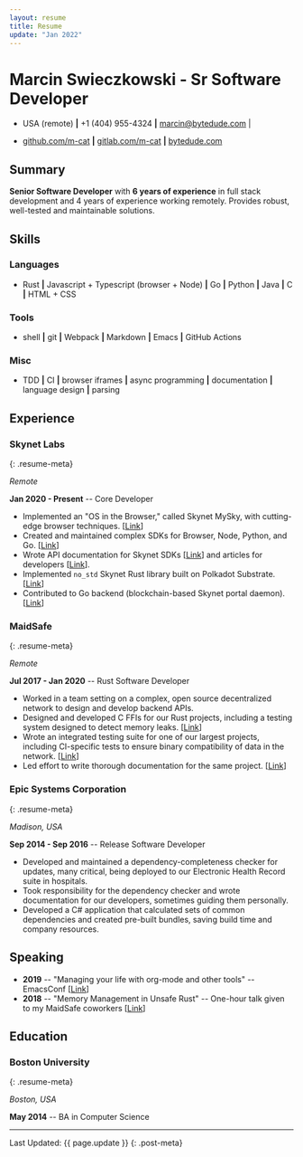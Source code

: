 ```yaml
---
layout: resume
title: Resume
update: "Jan 2022"
---
```


# Marcin Swieczkowski - Sr Software Developer

- USA (remote) **\|** +1 (404) 955-4324 **\|** [marcin@bytedude.com](mailto:marcin@bytedude.com) |

- [github.com/m-cat](https://github.com/m-cat) **\|** [gitlab.com/m-cat](https://gitlab.com/m-cat) **\|** [bytedude.com](https://bytedude.com)

## Summary

**Senior Software Developer** with **6 years of experience** in full stack development and 4 years of experience working remotely. Provides robust, well-tested and maintainable solutions.

## Skills

### Languages

- Rust **\|** Javascript + Typescript (browser + Node) **\|** Go **\|** Python **\|** Java **\|** C **\|** HTML + CSS

### Tools

- shell **\|** git **\|** Webpack **\|** Markdown **\|** Emacs **\|** GitHub Actions

### Misc

- TDD **\|** CI **\|** browser iframes **\|** async programming **\|** documentation **\|** language design **\|** parsing

## Experience

### Skynet Labs
{: .resume-meta}

*Remote*

**Jan 2020 - Present** -- Core Developer

- Implemented an "OS in the Browser," called Skynet MySky, with cutting-edge browser techniques. [[Link](https://github.com/SkynetLabs/skynet-mysky)]
- Created and maintained complex SDKs for Browser, Node, Python, and Go. [[Link](https://github.com/SkynetLabs/skynet-js)]
- Wrote API documentation for Skynet SDKs [[Link](https://siasky.net/docs/)] and articles for developers [[Link](https://medium.com/@marcins)].
- Implemented `no_std` Skynet Rust library built on Polkadot Substrate. [[Link](https://github.com/SkynetLabs/skynet-substrate)]
- Contributed to Go backend (blockchain-based Skynet portal daemon). [[Link](https://gitlab.com/SkynetLabs/skyd)]

### MaidSafe
{: .resume-meta}

*Remote*

**Jul 2017 - Jan 2020** -- Rust Software Developer

- Worked in a team setting on a complex, open source decentralized network to design and develop backend APIs.
- Designed and developed C FFIs for our Rust projects, including a testing system designed to detect memory leaks. [[Link](https://github.com/m-cat/safe_client_libs-wiki/blob/master/FFI-overview.md)]
- Wrote an integrated testing suite for one of our largest projects, including CI-specific tests to ensure binary compatibility of data in the network. [[Link](https://github.com/m-cat/safe_client_libs-wiki/blob/master/Binary-compatibility-tests.md)]
- Led effort to write thorough documentation for the same project. [[Link](https://github.com/m-cat/safe_client_libs-wiki)]

### Epic Systems Corporation
{: .resume-meta}

*Madison, USA*

**Sep 2014 - Sep 2016** -- Release Software Developer

- Developed and maintained a dependency-completeness checker for updates, many critical, being deployed to our Electronic Health Record suite in hospitals.
- Took responsibility for the dependency checker and wrote documentation for our developers, sometimes guiding them personally.
- Developed a C# application that calculated sets of common dependencies and created pre-built bundles, saving build time and company resources.

## Speaking

- **2019** -- "Managing your life with org-mode and other tools" -- EmacsConf [[Link](https://emacsconf.org/2019/schedule)]
- **2018** -- "Memory Management in Unsafe Rust" -- One-hour talk given to my MaidSafe coworkers [[Link](https://github.com/m-cat/unsafe-rust)]

## Education

### Boston University
{: .resume-meta}

*Boston, USA*

**May 2014** -- BA in Computer Science

---

Last Updated: {{ page.update }}
{: .post-meta}
